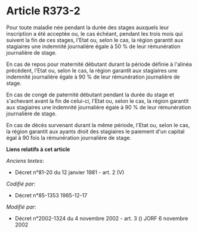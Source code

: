 # Article R373-2

Pour toute maladie née pendant la durée des stages auxquels leur inscription a été acceptée ou, le cas échéant, pendant les
trois mois qui suivent la fin de ces stages, l'Etat ou, selon le cas, la région garantit aux stagiaires une indemnité
journalière égale à 50 % de leur rémunération journalière de stage.

En cas de repos pour maternité débutant durant la période définie à l'alinéa précédent, l'Etat ou, selon le cas, la région
garantit aux stagiaires une indemnité journalière égale à 90 % de leur rémunération journalière de stage.

En cas de congé de paternité débutant pendant la durée du stage et s'achevant avant la fin de celui-ci, l'Etat ou, selon le
cas, la région garantit aux stagiaires une indemnité journalière égale à 90 % de leur rémunération journalière de stage.

En cas de décès survenant durant la même période, l'Etat ou, selon le cas, la région garantit aux ayants droit des stagiaires
le paiement d'un capital égal à 90 fois la rémunération journalière de stage.

**Liens relatifs à cet article**

_Anciens textes_:

  - Décret n°81-20 du 12 janvier 1981 - art. 2 (V)

_Codifié par_:

  - Décret n°85-1353 1985-12-17

_Modifié par_:

  - Décret n°2002-1324 du 4 novembre 2002 - art. 3 () JORF 6 novembre 2002
